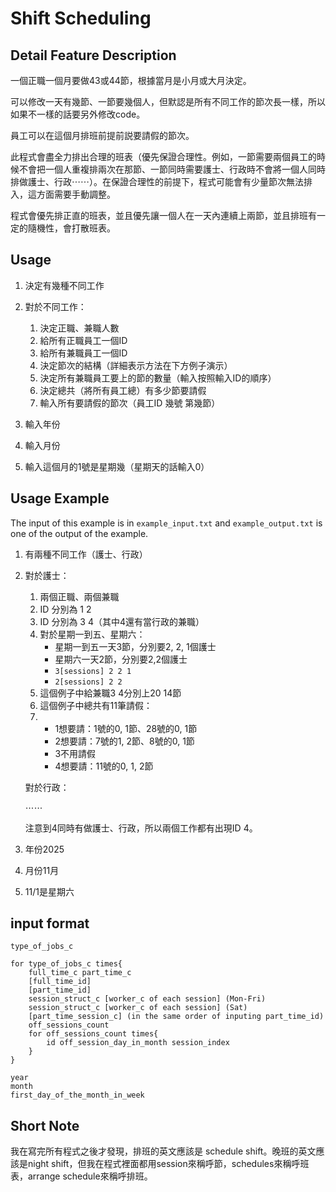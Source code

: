# Shift Scheduling

## Detail Feature Description

一個正職一個月要做43或44節，根據當月是小月或大月決定。

可以修改一天有幾節、一節要幾個人，但默認是所有不同工作的節次長一樣，所以如果不一樣的話要另外修改code。

員工可以在這個月排班前提前説要請假的節次。

此程式會盡全力排出合理的班表（優先保證合理性。例如，一節需要兩個員工的時候不會把一個人重複排兩次在那節、一節同時需要護士、行政時不會將一個人同時排做護士、行政⋯⋯）。在保證合理性的前提下，程式可能會有少量節次無法排入，這方面需要手動調整。

程式會優先排正直的班表，並且優先讓一個人在一天內連續上兩節，並且排班有一定的隨機性，會打散班表。

## Usage

1. 決定有幾種不同工作
2. 對於不同工作：
   1. 決定正職、兼職人數
   2. 給所有正職員工一個ID
   3. 給所有兼職員工一個ID
   4. 決定節次的結構（詳細表示方法在下方例子演示）
   5. 決定所有兼職員工要上的節的數量（輸入按照輸入ID的順序）
   6. 決定總共（將所有員工總）有多少節要請假
   7. 輸入所有要請假的節次（員工ID 幾號 第幾節）
   
3. 輸入年份
4. 輸入月份
5. 輸入這個月的1號是星期幾（星期天的話輸入0）

## Usage Example

The input of this example is in `example_input.txt` and `example_output.txt` is one of the output of the example.

1. 有兩種不同工作（護士、行政）

2. 對於護士：
    1. 兩個正職、兩個兼職
    2. ID 分別為 1 2
    3. ID 分別為 3 4（其中4還有當行政的兼職）
    4. 對於星期一到五、星期六：
        - 星期一到五一天3節，分別要2, 2, 1個護士
        - 星期六一天2節，分別要2,2個護士
        - `3[sessions] 2 2 1`
        - `2[sessions] 2 2`
    4. 這個例子中給兼職3 4分別上20 14節
    4. 這個例子中總共有11筆請假：
    7. - 1想要請：1號的0, 1節、28號的0, 1節
       - 2想要請：7號的1, 2節、8號的0, 1節
       - 3不用請假
       - 4想要請：11號的0, 1, 2節
    
    對於行政：
    
    ⋯⋯
    
    注意到4同時有做護士、行政，所以兩個工作都有出現ID 4。
    
2. 年份2025
    
2. 月份11月
    
5. 11/1是星期六

## input format

```
type_of_jobs_c

for type_of_jobs_c times{
    full_time_c part_time_c
    [full_time_id]
    [part_time_id]
    session_struct_c [worker_c of each session] (Mon-Fri)
    session_struct_c [worker_c of each session] (Sat)
    [part_time_session_c] (in the same order of inputing part_time_id)
    off_sessions_count
    for off_sessions_count times{
        id off_session_day_in_month session_index
    }
}

year
month
first_day_of_the_month_in_week
```

## Short Note

我在寫完所有程式之後才發現，排班的英文應該是 schedule shift。晚班的英文應該是night shift，但我在程式裡面都用session來稱呼節，schedules來稱呼班表，arrange schedule來稱呼排班。
